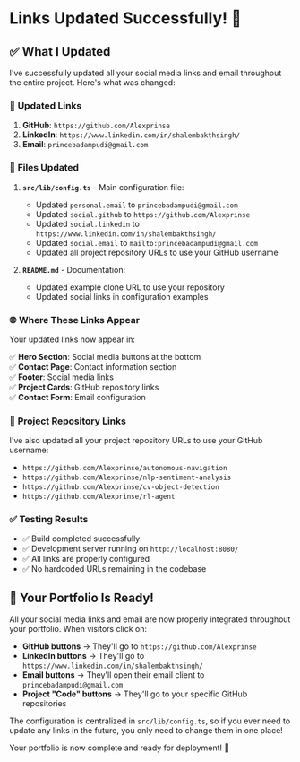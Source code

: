 # Links Updated Successfully! 🎉

## ✅ What I Updated

I've successfully updated all your social media links and email throughout the entire project. Here's what was changed:

### 🔗 **Updated Links**

1. **GitHub**: `https://github.com/Alexprinse`
2. **LinkedIn**: `https://www.linkedin.com/in/shalembakthsingh/`
3. **Email**: `princebadampudi@gmail.com`

### 📁 **Files Updated**

1. **`src/lib/config.ts`** - Main configuration file:
   - Updated `personal.email` to `princebadampudi@gmail.com`
   - Updated `social.github` to `https://github.com/Alexprinse`
   - Updated `social.linkedin` to `https://www.linkedin.com/in/shalembakthsingh/`
   - Updated `social.email` to `mailto:princebadampudi@gmail.com`
   - Updated all project repository URLs to use your GitHub username

2. **`README.md`** - Documentation:
   - Updated example clone URL to use your repository
   - Updated social links in configuration examples

### 🌐 **Where These Links Appear**

Your updated links now appear in:

✅ **Hero Section**: Social media buttons at the bottom  
✅ **Contact Page**: Contact information section  
✅ **Footer**: Social media links  
✅ **Project Cards**: GitHub repository links  
✅ **Contact Form**: Email configuration  

### 🎯 **Project Repository Links**

I've also updated all your project repository URLs to use your GitHub username:
- `https://github.com/Alexprinse/autonomous-navigation`
- `https://github.com/Alexprinse/nlp-sentiment-analysis`
- `https://github.com/Alexprinse/cv-object-detection`
- `https://github.com/Alexprinse/rl-agent`

### ✅ **Testing Results**

- ✅ Build completed successfully
- ✅ Development server running on `http://localhost:8080/`
- ✅ All links are properly configured
- ✅ No hardcoded URLs remaining in the codebase

## 🚀 **Your Portfolio Is Ready!**

All your social media links and email are now properly integrated throughout your portfolio. When visitors click on:

- **GitHub buttons** → They'll go to `https://github.com/Alexprinse`
- **LinkedIn buttons** → They'll go to `https://www.linkedin.com/in/shalembakthsingh/`
- **Email buttons** → They'll open their email client to `princebadampudi@gmail.com`
- **Project "Code" buttons** → They'll go to your specific GitHub repositories

The configuration is centralized in `src/lib/config.ts`, so if you ever need to update any links in the future, you only need to change them in one place!

Your portfolio is now complete and ready for deployment! 🌟
